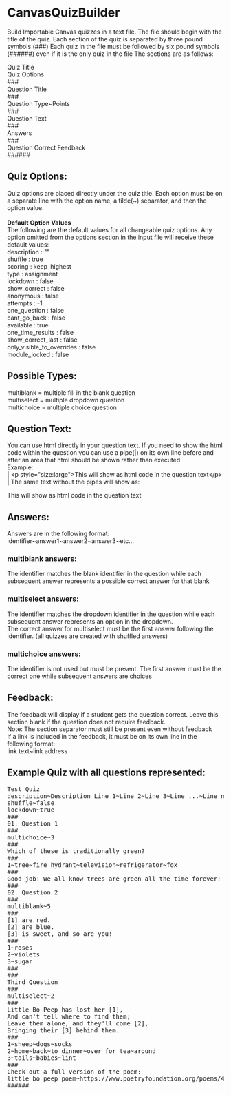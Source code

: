 # CanvasQuizBuilder

Build Importable Canvas quizzes in a text file.
The file should begin with the title of the quiz. Each section of the quiz is separated by three pound symbols (&#35;&#35;&#35;)
Each quiz in the file must be followed by six pound symbols (&#35;&#35;&#35;&#35;&#35;&#35;) even if it is the only quiz in the file
The sections are as follows:

Quiz Title<br/>
Quiz Options<br/>
&#35;&#35;&#35;<br/>
Question Title<br/>
&#35;&#35;&#35;<br/>
Question Type&#126;Points<br/>
&#35;&#35;&#35;<br/>
Question Text<br/>
&#35;&#35;&#35;<br/>
Answers<br/>
&#35;&#35;&#35;<br/>
Question Correct Feedback<br/>
&#35;&#35;&#35;&#35;&#35;&#35;<br/>

## Quiz Options:
Quiz options are placed directly under the quiz title. Each option must be on a separate line with the option name, a tilde(~) separator, and then the option value.<br/><br/>
<b>Default Option Values</b><br/>
The following are the default values for all changeable quiz options. Any option omitted from the options section in the input file will receive these default values:<br/>
description : ""<br/>
shuffle : true<br/>
scoring : keep_highest<br/>
type : assignment<br/>
lockdown : false<br/>
show_correct : false<br/>
anonymous : false<br/>
attempts : -1<br/>
one_question : false<br/>
cant_go_back : false<br/>
available : true<br/>
one_time_results : false<br/>
show_correct_last : false<br/>
only_visible_to_overrides : false<br/>
module_locked : false<br/>

## Possible Types:
multiblank = multiple fill in the blank question<br/>
multiselect = multiple dropdown question<br/>
multichoice = multiple choice question<br/>

## Question Text:
You can use html directly in your question text. If you need to show the html code within the question you can use a pipe(|) on its own line before and after an area that html should be shown rather than executed<br/>
Example:<br/>
|
&lt;p style="size:large">This will show as html code in the question text&lt;/p>
|
The same text without the pipes will show as:
<p style="size:large">This will show as html code in the question text</p>


## Answers:
Answers are in the following format:<br/>
identifier&#126;answer1&#126;answer2&#126;answer3&#126;etc...

### multiblank answers:<br/>
The identifier matches the blank identifier in the question while each subsequent answer represents a possible correct answer for that blank<br/>
### multiselect answers:<br/>
The identifier matches the dropdown identifier in the question while each subsequent answer represents an option in the dropdown.<br/>
The correct answer for multiselect must be the first answer following the identifier. (all quizzes are created with shuffled answers)<br/>
### multichoice answers:<br/>
The identifier is not used but must be present. The first answer must be the correct one while subsequent answers are choices<br/>

## Feedback:
The feedback will display if a student gets the question correct. Leave this section blank if the question does not require feedback.<br/>
Note: The section separator must still be present even without feedback<br/>
If a link is included in the feedback, it must be on its own line in the following format:<br/>
link text~link address<br/>

## Example Quiz with all questions represented:
<pre>
Test Quiz
description~Description Line 1~Line 2~Line 3~Line ...~Line n
shuffle~false
lockdown~true
&#35;&#35;&#35;
01. Question 1
&#35;&#35;&#35;
multichoice~3
&#35;&#35;&#35;
Which of these is traditionally green?
&#35;&#35;&#35;
1&#126;tree&#126;fire hydrant&#126;television&#126;refrigerator&#126;fox
&#35;&#35;&#35;
Good job! We all know trees are green all the time forever!
&#35;&#35;&#35;
02. Question 2
&#35;&#35;&#35;
multiblank&#126;5
&#35;&#35;&#35;
[1] are red.
[2] are blue.
[3] is sweet, and so are you!
&#35;&#35;&#35;
1&#126;roses
2&#126;violets
3&#126;sugar
&#35;&#35;&#35;
&#35;&#35;&#35;
Third Question
&#35;&#35;&#35;
multiselect&#126;2
&#35;&#35;&#35;
Little Bo-Peep has lost her [1],
And can't tell where to find them;
Leave them alone, and they'll come [2],
Bringing their [3] behind them.
&#35;&#35;&#35;
1&#126;sheep&#126;dogs&#126;socks
2&#126;home&#126;back&#126;to dinner&#126;over for tea&#126;around
3&#126;tails&#126;babies&#126;lint
&#35;&#35;&#35;
Check out a full version of the poem:
little bo peep poem&#126;https://www.poetryfoundation.org/poems/46966/little-bo-peep
&#35;&#35;&#35;&#35;&#35;&#35;
</pre>
